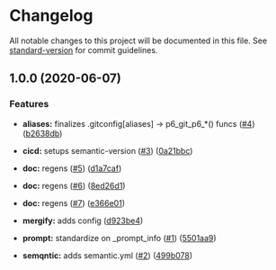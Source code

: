 # Changelog

All notable changes to this project will be documented in this file. See [standard-version](https://github.com/conventional-changelog/standard-version) for commit guidelines.

## 1.0.0 (2020-06-07)


### Features

* **aliases:** finalizes .gitconfig[aliases] -> p6_git_p6_*() funcs ([#4](https://github.com/p6m7g8/p6df-git/issues/4)) ([b2638db](https://github.com/p6m7g8/p6df-git/commit/b2638dbab48bdcd0bcbbfd7daa89a1a6920043e4))
* **cicd:** setups semantic-version ([#3](https://github.com/p6m7g8/p6df-git/issues/3)) ([0a21bbc](https://github.com/p6m7g8/p6df-git/commit/0a21bbcf1ece0e2c0fcec7d2241ebdf9f60c2e0e))


* **doc:** regens ([#5](https://github.com/p6m7g8/p6df-git/issues/5)) ([d1a7caf](https://github.com/p6m7g8/p6df-git/commit/d1a7caf69c353ac6922122c88a40f82b5a4fa7b7))
* **doc:** regens ([#6](https://github.com/p6m7g8/p6df-git/issues/6)) ([8ed26d1](https://github.com/p6m7g8/p6df-git/commit/8ed26d197cab40c0a3ceb9559d44ec79b93e03dd))
* **doc:** regens ([#7](https://github.com/p6m7g8/p6df-git/issues/7)) ([e366e01](https://github.com/p6m7g8/p6df-git/commit/e366e01e8000f50b973703b28dfd4a734234ea4c))
* **mergify:** adds config ([d923be4](https://github.com/p6m7g8/p6df-git/commit/d923be497cd197f9bb4dbb2715b283ab4a792633))
* **prompt:** standardize on _prompt_info ([#1](https://github.com/p6m7g8/p6df-git/issues/1)) ([5501aa9](https://github.com/p6m7g8/p6df-git/commit/5501aa93b173ea8c6f68d00166d68b4207b53f37))
* **semqntic:** adds semantic.yml ([#2](https://github.com/p6m7g8/p6df-git/issues/2)) ([499b078](https://github.com/p6m7g8/p6df-git/commit/499b07812cd5f65af839c37251ca7197aaf2844e))
